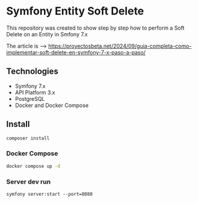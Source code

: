 # Symfony Entity Soft Delete

This repository was created to show step by step how to perform a Soft Delete on an Entity in Smfony 7.x

The article is --> https://proyectosbeta.net/2024/09/guia-completa-como-implementar-soft-delete-en-symfony-7-x-paso-a-paso/

## Technologies 

* Symfony 7.x
* API Platform 3.x
* PostgreSQL
* Docker and Docker Compose

## Install

```bash
composer install
```

### Docker Compose

```bash
docker compose up -d
```

### Server dev run

```basg
symfony server:start --port=8080
```
